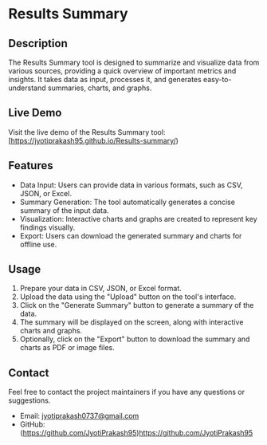 # Results Summary

## Description

The Results Summary tool is designed to summarize and visualize data from various sources, providing a quick overview of important metrics and insights. It takes data as input, processes it, and generates easy-to-understand summaries, charts, and graphs.

## Live Demo

Visit the live demo of the Results Summary tool: [https://jyotiprakash95.github.io/Results-summary/)

## Features

- Data Input: Users can provide data in various formats, such as CSV, JSON, or Excel.
- Summary Generation: The tool automatically generates a concise summary of the input data.
- Visualization: Interactive charts and graphs are created to represent key findings visually.
- Export: Users can download the generated summary and charts for offline use.

## Usage

1. Prepare your data in CSV, JSON, or Excel format.
2. Upload the data using the "Upload" button on the tool's interface.
3. Click on the "Generate Summary" button to generate a summary of the data.
4. The summary will be displayed on the screen, along with interactive charts and graphs.
5. Optionally, click on the "Export" button to download the summary and charts as PDF or image files.


## Contact

Feel free to contact the project maintainers if you have any questions or suggestions.

- Email: jyotiprakash0737@gmail.com
- GitHub: (https://github.com/JyotiPrakash95)https://github.com/JyotiPrakash95
